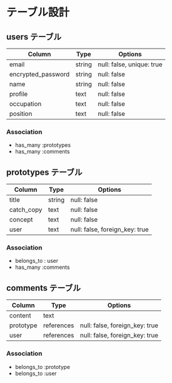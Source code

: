 # テーブル設計

## users テーブル

| Column             | Type   | Options                  |
| ------------------ | ------ | -----------------------  |
| email              | string | null: false, unique: true|
| encrypted_password | string | null: false              |
| name               | string | null: false              |
| profile            | text   | null: false              |
| occupation         | text   | null: false              |
| position           | text   | null: false              |

### Association

- has_many :prototypes
- has_many :comments


## prototypes テーブル

| Column      | Type   | Options     |
| ----------- | ------ | ----------- |
| title       | string | null: false |
| catch_copy  | text   | null: false |
| concept     | text   | null: false |
| user        | text   | null: false, foreign_key: true |

### Association

- belongs_to : user
- has_many :comments



## comments テーブル

| Column  | Type       | Options                        |
| ------- | ---------- | ------------------------------ |
| content | text     |                                |
| prototype | references | null: false, foreign_key: true |
| user    | references | null: false, foreign_key: true |

### Association

- belongs_to :prototype
- belongs_to :user